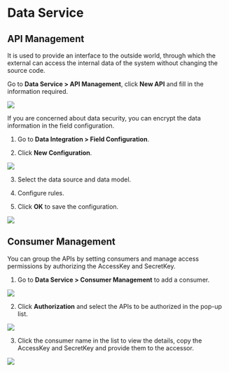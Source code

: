 # Data Service

## API Management

It is used to provide an interface to the outside world, through which the external can access the internal data of the system without changing the source code.

Go to **Data Service > API Management**, click **New API** and fill in the information required.

![](http://terminus-paas.oss-cn-hangzhou.aliyuncs.com/paas-doc/2021/12/17/64cbf7ba-8fe8-416c-9a09-810bd3ecd7ae.png)

If you are concerned about data security, you can encrypt the data information in the field configuration.

1. Go to **Data Integration > Field Configuration**.

2. Click **New Configuration**.

![](http://terminus-paas.oss-cn-hangzhou.aliyuncs.com/paas-doc/2021/12/17/b35a0288-07e6-438e-b978-149125077947.png)

3. Select the data source and data model.

4. Configure rules.

5. Click **OK** to save the configuration.

![](http://terminus-paas.oss-cn-hangzhou.aliyuncs.com/paas-doc/2021/12/17/f4cad33b-b6be-4070-b2b6-2f7cbf5acacb.png)

## Consumer Management

You can group the APIs by setting consumers and manage access permissions by authorizing the AccessKey and SecretKey.

1. Go to **Data Service > Consumer Management** to add a consumer.

![](http://terminus-paas.oss-cn-hangzhou.aliyuncs.com/paas-doc/2021/12/17/10720443-aded-4350-a263-fa73e47c4fcc.png)

2. Click **Authorization** and select the APIs to be authorized in the pop-up list.

![](http://terminus-paas.oss-cn-hangzhou.aliyuncs.com/paas-doc/2021/12/17/55e1a131-1423-4061-97b3-4e3096954453.png)

3. Click the consumer name in the list to view the details, copy the AccessKey and SecretKey and provide them to the accessor.

![](http://terminus-paas.oss-cn-hangzhou.aliyuncs.com/paas-doc/2021/12/17/b364a9ec-066c-40d6-ba58-a14beae88b35.png)